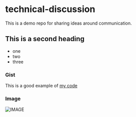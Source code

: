 # technical-discussion
This is a demo repo for sharing ideas around communication.


## This is a second heading
* one
* two
* three


### Gist
This is a good example of [my code](https://gist.github.com/SergioPC91/fdaec053a361333a3bd653e0c55c806e)


### Image
![IMAGE](https://user-images.githubusercontent.com/60730221/129445301-38207bc9-248f-42e4-a15c-dcb6ef67581b.JPG)
